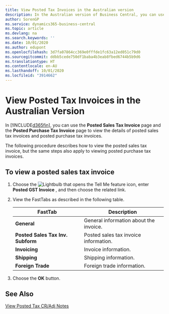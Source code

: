 ```yaml
---
title: View Posted Tax Invoices in the Australian version
description: In the Australian version of Business Central, you can use the Posted Sales Tax Invoice page and the Posted Purchase Tax Invoice page to view the details of posted sales tax invoices and posted purchase tax invoices.
author: SorenGP
ms.service: dynamics365-business-central
ms.topic: article
ms.devlang: na
ms.search.keywords: ''
ms.date: 10/01/2020
ms.author: edupont
ms.openlocfilehash: 3d7fa07864cc369e0fffde1fc63a12ed051c79d0
ms.sourcegitcommit: ddbb5cede750df1baba4b3eab8fbed6744b5b9d6
ms.translationtype: HT
ms.contentlocale: en-AU
ms.lasthandoff: 10/01/2020
ms.locfileid: "3914662"
---
```

# <a name="view-posted-tax-invoices-in-the-australian-version"></a>View Posted Tax Invoices in the Australian Version

In [!INCLUDE[d365fin](../../includes/d365fin_md.md)], you can use the **Posted Sales Tax Invoice** page and the **Posted Purchase Tax Invoice** page to view the details of posted sales tax invoices and posted purchase tax invoices.  

The following procedure describes how to view the posted sales tax invoice, but the same steps also apply to viewing posted purchase tax invoices.  

## <a name="to-view-a-posted-sales-tax-invoice"></a>To view a posted sales tax invoice  

1.  Choose the ![Lightbulb that opens the Tell Me feature](../../media/ui-search/search_small.png "Tell me what you want to do") icon, enter **Posted GST Invoice** , and then choose the related link.  
2.  View the FastTabs as described in the following table.  

    |FastTab|Description|  
    |-------------|---------------------------------------|  
    |**General**|General information about the invoice.|  
    |**Posted Sales Tax Inv. Subform**|Posted sales tax invoice information.|  
    |**Invoicing**|Invoice information.|  
    |**Shipping**|Shipping information.|  
    |**Foreign Trade**|Foreign trade information.|  

3.  Choose the **OK** button.  

## <a name="see-also"></a>See Also  
 [View Posted Tax CR/Adj Notes](how-to-view-posted-tax-credit-memos.md)
